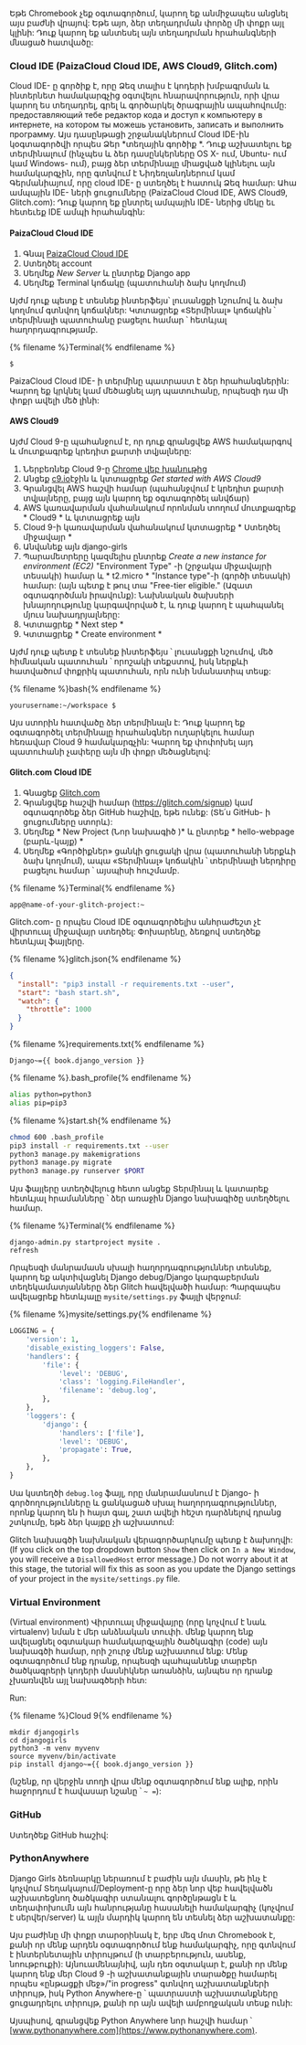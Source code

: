 Եթե ​​Chromebook չեք օգտագործում, կարող եք անմիջապես անցնել այս բաժնի վրայով: Եթե ​​այո, ձեր տեղադրման փորձը մի փոքր այլ կլինի: Դուք կարող եք անտեսել այն տեղադրման հրահանգների մնացած հատվածը:

### Cloud IDE (PaizaCloud Cloud IDE, AWS Cloud9, Glitch.com)

Cloud IDE- ը գործիք է, որը Ձեզ տալիս է կոդերի խմբագրման և ինտերնետ համակարգչից օգտվելու հնարավորություն, որի վրա կարող ես տեղադրել, գրել և գործարկել ծրագրային ապահովումը: предоставляющий тебе редактор кода и доступ к компьютеру в интернете, на котором ты можешь установить, записать и выполнить программу. Այս դասընթացի շրջանակներում Cloud IDE-ին կօգտագործվի որպես Ձեր *տեղային գործիք *. Դուք աշխատելու եք տերմինալում (ինչպես և ձեր դասընկերները OS X- ում, Ubuntu- ում կամ Windows- ում), բայց ձեր տերմինալը միացված կլինելու այն համակարգչին, որը գտնվում է Նիդեռլանդներում կամ Գերմանիայում, որը cloud IDE- ը ստեղծել է հատուկ Ձեզ համար: Ահա ամպային IDE- ների ցուցումները (PaizaCloud Cloud IDE, AWS Cloud9, Glitch.com): Դուք կարող եք ընտրել ամպային IDE- ներից մեկը եւ հետեւեք IDE ամպի հրահանգին:

#### PaizaCloud Cloud IDE 

1. Գնալ [PaizaCloud Cloud IDE](https://paiza.cloud/)
2. Ստեղծել account
3. Սեղմեք *New Server* և ընտրեք Django app
4. Սեղմեք Terminal կոճակը (պատուհանի ձախ կողմում)

Այժմ դուք պետք է տեսնեք ինտերֆեյս՝ լուսանցքի նշումով և ձախ կողմում գտնվող կոճակներ: Կտտացրեք «Տերմինալ» կոճակին ՝ տերմինալի պատուհանը բացելու համար ՝ հետևյալ հաղորդագրությամբ.

{% filename %}Terminal{% endfilename %}

    $
    

PaizaCloud Cloud IDE- ի տերմինը պատրաստ է ձեր հրահանգներին: Կարող եք կրկնել կամ մեծացնել այդ պատուհանը, որպեսզի դա մի փոքր ավելի մեծ լինի:

#### AWS Cloud9 

Այժմ Cloud 9-ը պահանջում է, որ դուք գրանցվեք AWS համակարգով և մուտքագրեք կրեդիտ քարտի տվյալները:

1. Ներբեռնեք Cloud 9-ը [ Chrome վեբ խանութից ](https://chrome.google.com/webstore/detail/cloud9/nbdmccoknlfggadpfkmcpnamfnbkmkcp)
2. Անցեք [c9.io](https://c9.io)էջին և կտտացրեք *Get started with AWS Cloud9*
3. Գրանցվել AWS հաշվի համար (պահանջվում է կրեդիտ քարտի տվյալները, բայց այն կարող եք օգտագործել անվճար)
4. AWS կառավարման վահանակում որոնման տողում մուտքագրեք * Cloud9 * և կտտացրեք այն
5. Cloud 9-ի կառավարման վահանակում կտտացրեք * Ստեղծել միջավայր *
6. Անվանեք այն django-girls
7. Պարամետրերը կազմելիս ընտրեք *Create a new instance for environment (EC2)* "Environment Type" -ի (շրջակա միջավայրի տեսակի) համար և * t2.micro * "Instance type"-ի (գործի տեսակի) համար: (այն պետք է թուլ տա "Free-tier eligible." (Ազատ օգտագործման իրավունք): Նախնական ծախսերի խնայողությունը կարգավորված է, և դուք կարող է պահպանել մյուս նախադրյալները:
8. Կտտացրեք * Next step *
9. Կտտացրեք * Create environment *

Այժմ դուք պետք է տեսնեք ինտերֆեյս ՝ լուսանցքի նշումով, մեծ հիմնական պատուհան ՝ որոշակի տեքստով, իսկ ներքևի հատվածում փոքրիկ պատուհան, որն ունի նմանատիպ տեսք:

{% filename %}bash{% endfilename %}

    yourusername:~/workspace $
    
    

Այս ստորին հատվածը ձեր տերմինալն է: Դուք կարող եք օգտագործել տերմինալը հրահանգներ ուղարկելու համար հեռավար Cloud 9 համակարգչին: Կարող եք փոփոխել այդ պատուհանի չափերը այն մի փոքր մեծացնելով:

#### Glitch.com Cloud IDE

1. Գնացեք [ Glitch.com ](https://glitch.com/)
2. Գրանցվեք հաշվի համար (https://glitch.com/signup) կամ օգտագործեք ձեր GitHub հաշիվը, եթե ունեք: (Տե՛ս GitHub- ի ցուցումները ստորև):
3. Սեղմեք * New Project (Նոր նախագիծ )* և ընտրեք * hello-webpage (բարև-կայք) *
4. Սեղմեք «Գործիքներ» ցանկի ցուցակի վրա (պատուհանի ներքևի ձախ կողմում), ապա «Տերմինալ» կոճակին ՝ տերմինալի ներդիրը բացելու համար ՝ այսպիսի հուշմամբ.

{% filename %}Terminal{% endfilename %}

    app@name-of-your-glitch-project:~
    

Glitch.com- ը որպես Cloud IDE օգտագործելիս անհրաժեշտ չէ վիրտուալ միջավայր ստեղծել: Փոխարենը, ձեռքով ստեղծեք հետևյալ ֆայլերը.

{% filename %}glitch.json{% endfilename %}

```json
{
  "install": "pip3 install -r requirements.txt --user",
  "start": "bash start.sh",
  "watch": {
    "throttle": 1000
  }
}
```

{% filename %}requirements.txt{% endfilename %}

    Django~={{ book.django_version }}
    

{% filename %}.bash_profile{% endfilename %}

```bash
alias python=python3
alias pip=pip3
```

{% filename %}start.sh{% endfilename %}

```bash
chmod 600 .bash_profile
pip3 install -r requirements.txt --user
python3 manage.py makemigrations
python3 manage.py migrate
python3 manage.py runserver $PORT
```

Այս ֆայլերը ստեղծվելուց հետո անցեք Տերմինալ և կատարեք հետևյալ հրամանները ՝ ձեր առաջին Django նախագիծը ստեղծելու համար.

{% filename %}Terminal{% endfilename %}

    django-admin.py startproject mysite .
    refresh
    

Որպեսզի մանրամասն սխալի հաղորդագրություններ տեսնեք, կարող եք ակտիվացնել Django debug/Django կարգաբերման տեղեկամատյանները ձեր Glitch հավելվածի համար: Պարզապես ավելացրեք հետևյալը `mysite/settings.py` ֆայլի վերջում:

{% filename %}mysite/settings.py{% endfilename %}

```python
LOGGING = {
    'version': 1,
    'disable_existing_loggers': False,
    'handlers': {
        'file': {
            'level': 'DEBUG',
            'class': 'logging.FileHandler',
            'filename': 'debug.log',
        },
    },
    'loggers': {
        'django': {
            'handlers': ['file'],
            'level': 'DEBUG',
            'propagate': True,
        },
    },
}
```

Սա կստեղծի ` debug.log ` ֆայլ, որը մանրամասնում է Django- ի գործողությունները և ցանկացած սխալ հաղորդագրություններ, որոնք կարող են ի հայտ գալ, շատ ավելի հեշտ դարձնելով դրանց շտկումը, եթե ձեր կայքը չի աշխատում:

Glitch նախագծի նախնական վերագործարկումը պետք է ձախողվի: (If you click on the top dropdown button `Show` then click on `In a New Window`, you will receive a `DisallowedHost` error message.) Do not worry about it at this stage, the tutorial will fix this as soon as you update the Django settings of your project in the `mysite/settings.py` file.

### Virtual Environment

(Virtual environment) Վիրտուալ միջավայրը (որը կոչվում է նաև virtualenv) նման է մեր անձնական տուփի. մենք կարող ենք ավելացնել օգտակար համակարգչային ծածկագիր (code) այն նախագծի համար, որի շուրջ մենք աշխատում ենք: Մենք օգտագործում ենք դրանք, որպեսզի պահպանենք տարբեր ծածկագրերի կոդերի մասնիկներ առանձին, այնպես որ դրանք չխառնվեն այլ նախագծերի հետ:

Run:

{% filename %}Cloud 9{% endfilename %}

    mkdir djangogirls
    cd djangogirls
    python3 -m venv myvenv
    source myvenv/bin/activate
    pip install django~={{ book.django_version }}
    

(նշենք, որ վերջին տողի վրա մենք օգտագործում ենք ալիք, որին հաջորդում է հավասար նշանը ՝ ` ~ = `):

### GitHub

Ստեղծեք GitHub հաշիվ:

### PythonAnywhere 

Django Girls ձեռնարկը ներառում է բաժին այն մասին, թե ինչ է կոչվում Տեղակայում/Deployment-ը որը ձեր նոր վեբ հավելվածն աշխատեցնող ծածկագիր ստանալու գործընթացն է և տեղափոխումն այն հանրությանը հասանելի համակարգիչ (կոչվում է սերվեր/server) և այլն մարդիկ կարող են տեսնել ձեր աշխատանքը:

Այս բաժինը մի փոքր տարօրինակ է, երբ մեզ մոտ Chromebook է, քանի որ մենք արդեն օգտագործում ենք համակարգիչ, որը գտնվում է ինտերնետային տիրույթում (ի տարբերություն, ասենք, նոութբուքի): Այնուամենայնիվ, այն դեռ օգտակար է, քանի որ մենք կարող ենք մեր Cloud 9 -ի աշխատանքային տարածքը համարել որպես «ընթացքի մեջ»/"in progress" գտնվող աշխատանքների տիրույթ, իսկ Python Anywhere-ը ՝ պատրաստի աշխատանքները ցուցադրելու տիրույթ, քանի որ այն ավելի ամբողջական տեսք ունի:

Այսպիսով, գրանցվեք Python Anywhere նոր հաշվի համար ՝ [www.pythonanywhere.com](https://www.pythonanywhere.com).